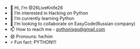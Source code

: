 - 👋 Hi, I’m @26LiveKnife26
- 👀 I’m interested in Hacking on Python
- 🌱 I’m currently learning Python
- 💞️ I’m looking to collaborate on EasyCode(Russian company)
- 📫 How to reach me - pythonisgo@gmail.com
- 😄 Pronouns: he/him
- ⚡ Fun fact: PYTHON!!!

<!---
26LiveKnife26/26LiveKnife26 is a ✨ special ✨ repository because its `README.md` (this file) appears on your GitHub profile.
You can click the Preview link to take a look at your changes.
--->
